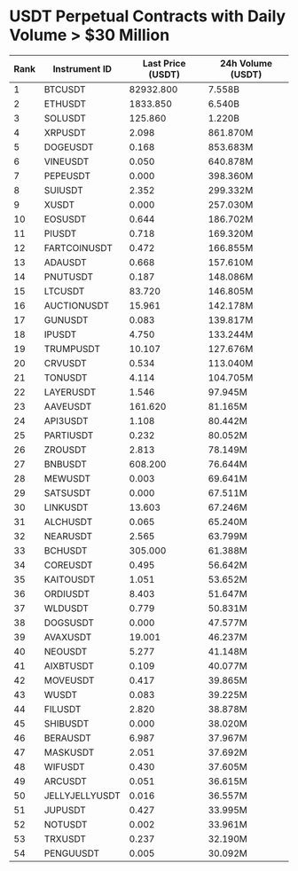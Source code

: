 # USDT Perpetual Contracts with Daily Volume > $30 Million

| Rank | Instrument ID | Last Price (USDT) | 24h Volume (USDT) |
|------|---------------|-------------------|-------------------|
| 1 | BTCUSDT | 82932.800 | 7.558B |
| 2 | ETHUSDT | 1833.850 | 6.540B |
| 3 | SOLUSDT | 125.860 | 1.220B |
| 4 | XRPUSDT | 2.098 | 861.870M |
| 5 | DOGEUSDT | 0.168 | 853.683M |
| 6 | VINEUSDT | 0.050 | 640.878M |
| 7 | PEPEUSDT | 0.000 | 398.360M |
| 8 | SUIUSDT | 2.352 | 299.332M |
| 9 | XUSDT | 0.000 | 257.030M |
| 10 | EOSUSDT | 0.644 | 186.702M |
| 11 | PIUSDT | 0.718 | 169.320M |
| 12 | FARTCOINUSDT | 0.472 | 166.855M |
| 13 | ADAUSDT | 0.668 | 157.610M |
| 14 | PNUTUSDT | 0.187 | 148.086M |
| 15 | LTCUSDT | 83.720 | 146.805M |
| 16 | AUCTIONUSDT | 15.961 | 142.178M |
| 17 | GUNUSDT | 0.083 | 139.817M |
| 18 | IPUSDT | 4.750 | 133.244M |
| 19 | TRUMPUSDT | 10.107 | 127.676M |
| 20 | CRVUSDT | 0.534 | 113.040M |
| 21 | TONUSDT | 4.114 | 104.705M |
| 22 | LAYERUSDT | 1.546 | 97.945M |
| 23 | AAVEUSDT | 161.620 | 81.165M |
| 24 | API3USDT | 1.108 | 80.442M |
| 25 | PARTIUSDT | 0.232 | 80.052M |
| 26 | ZROUSDT | 2.813 | 78.149M |
| 27 | BNBUSDT | 608.200 | 76.644M |
| 28 | MEWUSDT | 0.003 | 69.641M |
| 29 | SATSUSDT | 0.000 | 67.511M |
| 30 | LINKUSDT | 13.603 | 67.246M |
| 31 | ALCHUSDT | 0.065 | 65.240M |
| 32 | NEARUSDT | 2.565 | 63.799M |
| 33 | BCHUSDT | 305.000 | 61.388M |
| 34 | COREUSDT | 0.495 | 56.642M |
| 35 | KAITOUSDT | 1.051 | 53.652M |
| 36 | ORDIUSDT | 8.403 | 51.647M |
| 37 | WLDUSDT | 0.779 | 50.831M |
| 38 | DOGSUSDT | 0.000 | 47.577M |
| 39 | AVAXUSDT | 19.001 | 46.237M |
| 40 | NEOUSDT | 5.277 | 41.148M |
| 41 | AIXBTUSDT | 0.109 | 40.077M |
| 42 | MOVEUSDT | 0.417 | 39.865M |
| 43 | WUSDT | 0.083 | 39.225M |
| 44 | FILUSDT | 2.820 | 38.878M |
| 45 | SHIBUSDT | 0.000 | 38.020M |
| 46 | BERAUSDT | 6.987 | 37.967M |
| 47 | MASKUSDT | 2.051 | 37.692M |
| 48 | WIFUSDT | 0.430 | 37.605M |
| 49 | ARCUSDT | 0.051 | 36.615M |
| 50 | JELLYJELLYUSDT | 0.016 | 36.557M |
| 51 | JUPUSDT | 0.427 | 33.995M |
| 52 | NOTUSDT | 0.002 | 33.961M |
| 53 | TRXUSDT | 0.237 | 32.190M |
| 54 | PENGUUSDT | 0.005 | 30.092M |
